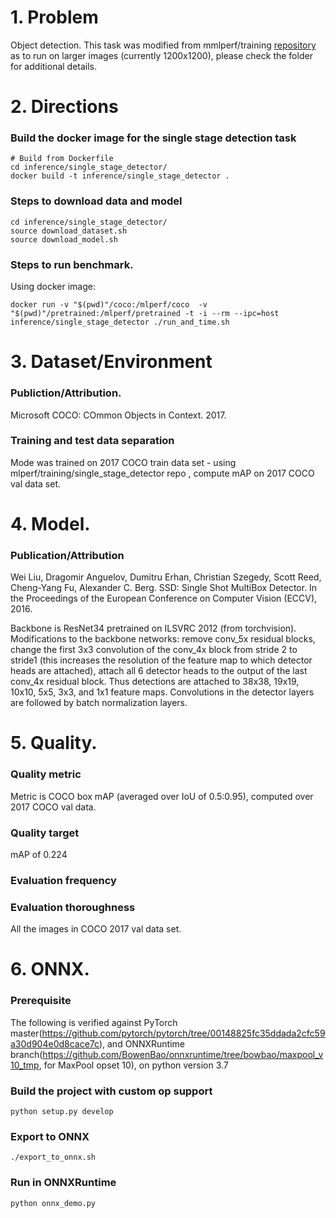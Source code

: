 
# 1. Problem
Object detection. This task was modified from mmlperf/training  [repository](https://github.com/mlperf/training/tree/master/single_stage_detector) as to run on larger images (currently 1200x1200), please check the folder for additional details.

# 2. Directions

### Build the docker image for the single stage detection task
```
# Build from Dockerfile
cd inference/single_stage_detector/
docker build -t inference/single_stage_detector .
```

### Steps to download data and model
```
cd inference/single_stage_detector/
source download_dataset.sh
source download_model.sh
```

### Steps to run benchmark.
Using docker image:
```
docker run -v "$(pwd)"/coco:/mlperf/coco  -v "$(pwd)"/pretrained:/mlperf/pretrained -t -i --rm --ipc=host inference/single_stage_detector ./run_and_time.sh
```

# 3. Dataset/Environment
### Publiction/Attribution.
Microsoft COCO: COmmon Objects in Context. 2017.

### Training and test data separation
Mode was trained on 2017 COCO train data set - using mlperf/training/single_stage_detector repo , compute mAP on 2017 COCO val data set.

# 4. Model.
### Publication/Attribution
Wei Liu, Dragomir Anguelov, Dumitru Erhan, Christian Szegedy, Scott Reed, Cheng-Yang Fu, Alexander C. Berg. SSD: Single Shot MultiBox Detector. In the Proceedings of the European Conference on Computer Vision (ECCV), 2016.

Backbone is ResNet34 pretrained on ILSVRC 2012 (from torchvision). Modifications to the backbone networks: remove conv_5x residual blocks, change the first 3x3 convolution of the conv_4x block from stride 2 to stride1 (this increases the resolution of the feature map to which detector heads are attached), attach all 6 detector heads to the output of the last conv_4x residual block. Thus detections are attached to 38x38, 19x19, 10x10, 5x5, 3x3, and 1x1 feature maps. Convolutions in the detector layers are followed by batch normalization layers.

# 5. Quality.
### Quality metric
Metric is COCO box mAP (averaged over IoU of 0.5:0.95), computed over 2017 COCO val data.

### Quality target
mAP of 0.224

### Evaluation frequency

### Evaluation thoroughness
All the images in COCO 2017 val data set.

# 6. ONNX.
### Prerequisite
The following is verified against PyTorch master(https://github.com/pytorch/pytorch/tree/00148825fc35ddada2cfc59a30d904e0d8cace7c), and ONNXRuntime branch(https://github.com/BowenBao/onnxruntime/tree/bowbao/maxpool_v10_tmp, for MaxPool opset 10), on python version 3.7

### Build the project with custom op support
```
python setup.py develop
```

### Export to ONNX
```
./export_to_onnx.sh
```

### Run in ONNXRuntime
```
python onnx_demo.py
```
